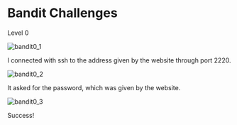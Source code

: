 # Bandit Challenges

Level 0

![bandit0_1](https://user-images.githubusercontent.com/42499071/100794956-43ef8080-33ec-11eb-86da-b33c292f5fc6.png)

I connected with ssh to the address given by the website through port 2220.

![bandit0_2](https://user-images.githubusercontent.com/42499071/100794969-4a7df800-33ec-11eb-9ebc-674de9c720e2.png)

It asked for the password, which was given by the website.

![bandit0_3](https://user-images.githubusercontent.com/42499071/100794990-523d9c80-33ec-11eb-8f00-6db0070f7883.png)

Success!
